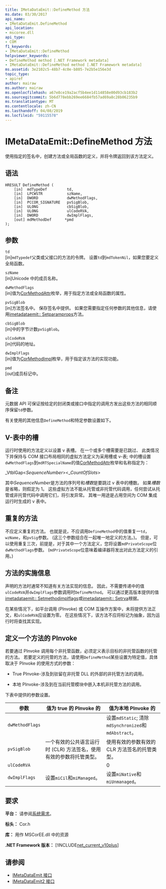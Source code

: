 ```yaml
---
title: IMetaDataEmit::DefineMethod 方法
ms.date: 03/30/2017
api_name:
- IMetaDataEmit.DefineMethod
api_location:
- mscoree.dll
api_type:
- COM
f1_keywords:
- IMetaDataEmit::DefineMethod
helpviewer_keywords:
- DefineMethod method [.NET Framework metadata]
- IMetaDataEmit::DefineMethod method [.NET Framework metadata]
ms.assetid: 3e2102c5-48b7-4c0e-b805-7e2b5e156e3d
topic_type:
- apiref
author: mairaw
ms.author: mairaw
ms.openlocfilehash: a67e8ce19a2acf5b4ee1d114858e00d93cb183b2
ms.sourcegitcommit: 5b6d778ebb269ee6684fb57ad69a8c28b06235b9
ms.translationtype: MT
ms.contentlocale: zh-CN
ms.lasthandoff: 04/08/2019
ms.locfileid: "59115578"
---
```

# <a name="imetadataemitdefinemethod-method"></a>IMetaDataEmit::DefineMethod 方法
使用指定的签名中，创建方法或全局函数的定义，并将令牌返回到该方法定义。  
  
## <a name="syntax"></a>语法  
  
```  
HRESULT DefineMethod (      
    [in]  mdTypeDef         td,   
    [in]  LPCWSTR           szName,   
    [in]  DWORD             dwMethodFlags,   
    [in]  PCCOR_SIGNATURE   pvSigBlob,   
    [in]  ULONG             cbSigBlob,   
    [in]  ULONG             ulCodeRVA,   
    [in]  DWORD             dwImplFlags,   
    [out] mdMethodDef      *pmd  
);  
```  
  
## <a name="parameters"></a>参数  
 `td`  
 [in]`mdTypedef`父类或父接口的方法的令牌。 设置`td`到`mdTokenNil`，如果您要定义全局函数。  
  
 `szName`  
 [in]Unicode 中的成员名称。  
  
 `dwMethodFlags`  
 [in]值为[CorMethodAttr](../../../../docs/framework/unmanaged-api/metadata/cormethodattr-enumeration.md)枚举，用于指定方法或全局函数的属性。  
  
 `pvSigBlob`  
 [in]方法签名中。 保存签名中提供。 如果您需要指定任何参数的其他信息，请使用[imetadataemit:: Setparamprops](../../../../docs/framework/unmanaged-api/metadata/imetadataemit-setparamprops-method.md)方法。  
  
 `cbSigBlob`  
 [in]中的字节计数`pvSigBlob`。  
  
 `ulCodeRVA`  
 [in]代码的地址。  
  
 `dwImplFlags`  
 [in]值为[CorMethodImpl](../../../../docs/framework/unmanaged-api/metadata/cormethodimpl-enumeration.md)枚举，用于指定该方法的实现功能。  
  
 `pmd`  
 [out]成员标记中。  
  
## <a name="remarks"></a>备注  
 元数据 API 可保证按给定的封闭类或接口中指定的调用方发出这些方法的相同顺序保留`td`参数。  
  
 有关使用的其他信息`DefineMethod`和特定参数设置如下。  
  
## <a name="slots-in-the-v-table"></a>V-表中的槽  
 运行时使用的方法定义以设置 v 表槽。 在一个或多个槽需要是已跳过、 此类情况下并保持与 COM 接口布局相同的虚拟方法定义为采用槽或 v-表; 中的槽设置`dwMethodFlags`到`mdRTSpecialName`的值[CorMethodAttr](../../../../docs/framework/unmanaged-api/metadata/cormethodattr-enumeration.md)枚举和名称指定为：  
  
 _VtblGap\<*SequenceNumber*>\<\_*CountOfSlots*>
  
 其中*SequenceNumber*是方法的序列号和*槽数*是要跳过 v 表中的槽数。 如果*槽数*是省略，则假定为 1。 这些虚拟方法不能从托管或非托管代码调用，任何尝试从托管或非托管代码中调用它们，将引发异常。 其唯一用途是占用空间为 COM 集成运行时生成的 v 表中。  
  
## <a name="duplicate-methods"></a>重复的方法  
 不应定义重复的方法。 也就是说，不应调用`DefineMethod`中的值重复一`td`， `wzName`，和`pvSig`参数。 (这三个参数组合在一起唯一地定义的方法。)。 但是，可以使用重复三次，前提是，对于其中一个方法定义，您将设置`mdPrivateScope`位`dwMethodFlags`参数。 (`mdPrivateScope`位意味着编译器将发出对此方法定义的引用。)  
  
## <a name="method-implementation-information"></a>方法的实施信息  
 声明的方法时通常不知道有关方法实现的信息。 因此，不需要传递中的值`ulCodeRVA`并`dwImplFlags`参数调用时`DefineMethod`。 可以通过更高版本提供的值[imetadataemit:: Setmethodimplflags](../../../../docs/framework/unmanaged-api/metadata/imetadataemit-setmethodimplflags-method.md)或[imetadataemit:: Setrva](../../../../docs/framework/unmanaged-api/metadata/imetadataemit-setrva-method.md)根据。  
  
 在某些情况下，如平台调用 (PInvoke) 或 COM 互操作方案中，未将提供方法正文，和`ulCodeRVA`应设置为零。 在这些情况下，该方法不应将标记为抽象，因为运行时将查找其实现。  
  
## <a name="defining-a-method-for-pinvoke"></a>定义一个方法的 PInvoke  
 若要通过 PInvoke 调用每个非托管函数，必须定义表示目标的非托管函数的托管的方法。 若要定义的托管的方法，请使用`DefineMethod`某些设置为特定值，具体取决于 PInvoke 的使用方式的参数：  
  
-   True PInvoke-涉及到驻留在非托管 DLL 的外部的非托管方法的调用。  
  
-   本地 PInvoke-涉及到在当前托管模块中嵌入本机非托管方法的调用。  
  
 下表中提供的参数设置。  
  
|参数|值为 true 的 PInvoke 的|值为本地 PInvoke 的|  
|---------------|-----------------------------|------------------------------|  
|`dwMethodFlags`||设置`mdStatic`; 清除`mdSynchronized`和`mdAbstract`。|  
|`pvSigBlob`|一个有效的公共语言运行时 (CLR) 方法签名，使用有效的参数将托管类型。|使用有效的参数有效的 CLR 方法签名的托管类型。|  
|`ulCodeRVA`||0|  
|`dwImplFlags`|设置`miCil`和`miManaged`。|设置`miNative`和`miUnmanaged`。|  
  
## <a name="requirements"></a>要求  
 **平台：** 请参阅[系统需求](../../../../docs/framework/get-started/system-requirements.md)。  
  
 **标头：** Cor.h  
  
 **库：** 用作 MSCorEE.dll 中的资源  
  
 **.NET Framework 版本：** [!INCLUDE[net_current_v10plus](../../../../includes/net-current-v10plus-md.md)]  
  
## <a name="see-also"></a>请参阅

- [IMetaDataEmit 接口](../../../../docs/framework/unmanaged-api/metadata/imetadataemit-interface.md)
- [IMetaDataEmit2 接口](../../../../docs/framework/unmanaged-api/metadata/imetadataemit2-interface.md)
